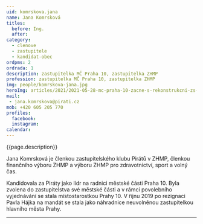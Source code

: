 ```yaml
---
uid: komrskova.jana
name: Jana Komrsková
titles:
  before: Ing. 
  after:
category:
  - clenove
  - zastupitele    
  - kandidat-obec 
ordpms: 2
ordrada: 1
description: zastupitelka MČ Praha 10, zastupitelka ZHMP
profession: zastupitelka MČ Praha 10, zastupitelka ZHMP
img: people/komrskova-jana.jpg
heroImg: articles/2021/2021-05-28-mc-praha-10-zacne-s-rekonstrukcni-zs-v-olsinach.jpg
mail:
 - jana.komrskova@pirati.cz
mob: +420 605 205 770
profiles:
  facebook: 
  instagram: 
calendar: 
---
```


{{page.description}}

Jana Komrsková je členkou zastupitelského klubu Pirátů v ZHMP, členkou finančního výboru ZHMP a výboru ZHMP pro zdravotnictví, sport a volný čas.

Kandidovala za Piráty jako lídr na radnici městské části Praha 10. Byla zvolena do zastupitelstva své městské části a v rámci povolebního vyjednávání se stala místostarostkou Prahy 10. V říjnu 2019 po rezignaci Pavla Hájka na mandát se stala jako náhradnice neuvolněnou zastupitelkou hlavního města Prahy.


---
